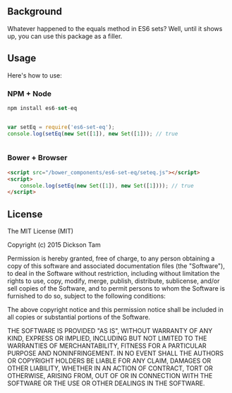 ## Background

Whatever happened to the equals method in ES6 sets? Well, until it shows up,
you can use this package as a filler.

## Usage
Here's how to use:

### NPM + Node

```javascript
npm install es6-set-eq


var setEq = require('es6-set-eq');
console.log(setEq(new Set([1]), new Set([1])); // true



```

### Bower + Browser


```html
<script src="/bower_components/es6-set-eq/seteq.js"></script>
<script>
    console.log(setEq(new Set([1]), new Set([1]))); // true
</script>


```

## License

The MIT License (MIT)

Copyright (c) 2015 Dickson Tam

Permission is hereby granted, free of charge, to any person obtaining a copy
of this software and associated documentation files (the "Software"), to deal
in the Software without restriction, including without limitation the rights
to use, copy, modify, merge, publish, distribute, sublicense, and/or sell
copies of the Software, and to permit persons to whom the Software is
furnished to do so, subject to the following conditions:

The above copyright notice and this permission notice shall be included in all
copies or substantial portions of the Software.

THE SOFTWARE IS PROVIDED "AS IS", WITHOUT WARRANTY OF ANY KIND, EXPRESS OR
IMPLIED, INCLUDING BUT NOT LIMITED TO THE WARRANTIES OF MERCHANTABILITY,
FITNESS FOR A PARTICULAR PURPOSE AND NONINFRINGEMENT. IN NO EVENT SHALL THE
AUTHORS OR COPYRIGHT HOLDERS BE LIABLE FOR ANY CLAIM, DAMAGES OR OTHER
LIABILITY, WHETHER IN AN ACTION OF CONTRACT, TORT OR OTHERWISE, ARISING FROM,
OUT OF OR IN CONNECTION WITH THE SOFTWARE OR THE USE OR OTHER DEALINGS IN THE
SOFTWARE.
